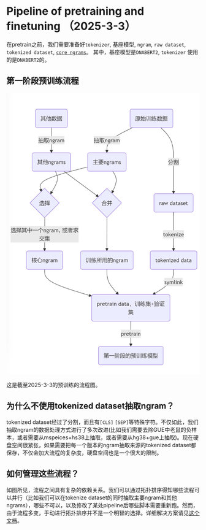# Pipeline of pretraining and finetuning （2025-3-3）

在pretrain之前，我们需要准备好`tokenizer`, 基座模型, `ngram`, `raw dataset`, `tokenized dataset`, [`core ngrams`](./terminologies.md#core-ngrams)。 其中，基座模型是`DNABERT2`, `tokenizer` 使用的是`DNABERT2`的。

## 第一阶段预训练流程

![](./diagrams/pretrain-phase-1.png)

这是截至2025-3-3的预训练的流程图。

## 为什么不使用tokenized dataset抽取ngram？

tokenized dataset经过了分割，而且有`[CLS]` `[SEP]`等特殊字符。不仅如此，我们抽取ngram的数据处理方式进行了多次改进(比如我们需要去除GUE中老鼠的负样本，或者需要从mspeices+hs38上抽取，或者需要从hg38+gue上抽取)。现在硬盘空间很紧张，如果需要把每一个版本的ngram抽取来源的tokenized dataset都保存，不仅会加大流程的复杂度，硬盘空间也是一个很大的限制。

## 如何管理这些流程？

如图所见，流程之间具有复杂的依赖关系。我们可以通过拓扑排序得知哪些流程可以并行（比如我们可以在tokenize dataset的同时抽取主要ngram和其他ngrams），哪些不可以，以及修改了某处pipeline后哪些脚本需要重新跑。然而，由于流程多变，手动进行拓扑排序并不是一个明智的选择。详细解决方案请见[这个文档](./makefile.md)。